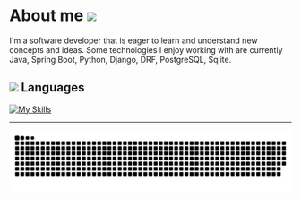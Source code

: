 <!--About-->
<h1 align="Left">About me <img height="40" src="https://emoji.gg/assets/emoji/7333-parrotdance.gif"></h1>

I'm a software developer that is eager to learn and understand new concepts and ideas. Some technologies I enjoy working with are currently Java, Spring Boot, Python, Django, DRF, PostgreSQL, Sqlite.

## <img src="https://media2.giphy.com/media/QssGEmpkyEOhBCb7e1/giphy.gif?cid=ecf05e47a0n3gi1bfqntqmob8g9aid1oyj2wr3ds3mg700bl&rid=giphy.gif" width="25"> Languages

[![My Skills](https://skillicons.dev/icons?i=python,java,go,dart,ruby,js,ts)](https://skillicons.dev)


<!-- <img src="/img/computer-illustration.png" min-width="400px" max-width="350px" width="350px" align="right" alt="Computador"> -->

<hr>

<!--- snake -->
<div align="center">
  <a href="https://1999azzar.github.io/1999AZZAR/">
    <img src="/grid-snake.svg" alt="snake">
  </a>
</div>

